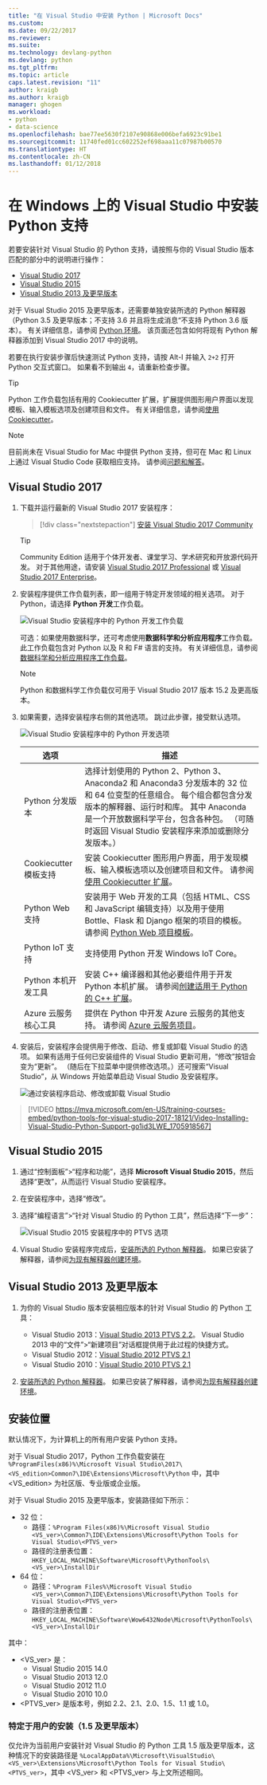 ```yaml
---
title: "在 Visual Studio 中安装 Python | Microsoft Docs"
ms.custom: 
ms.date: 09/22/2017
ms.reviewer: 
ms.suite: 
ms.technology: devlang-python
ms.devlang: python
ms.tgt_pltfrm: 
ms.topic: article
caps.latest.revision: "11"
author: kraigb
ms.author: kraigb
manager: ghogen
ms.workload:
- python
- data-science
ms.openlocfilehash: bae77ee5630f2107e90868e006befa6923c91be1
ms.sourcegitcommit: 11740fed01cc602252ef698aaa11c07987b00570
ms.translationtype: HT
ms.contentlocale: zh-CN
ms.lasthandoff: 01/12/2018
---
```

# <a name="installing-python-support-in-visual-studio-on-windows"></a>在 Windows 上的 Visual Studio 中安装 Python 支持

若要安装针对 Visual Studio 的 Python 支持，请按照与你的 Visual Studio 版本匹配的部分中的说明进行操作：

- [Visual Studio 2017](#visual-studio-2017)
- [Visual Studio 2015](#visual-studio-2015)
- [Visual Studio 2013 及更早版本](#visual-studio-2013-and-earlier)

对于 Visual Studio 2015 及更早版本，还需要单独安装所选的 Python 解释器（Python 3.5 及更早版本；不支持 3.6 并且将生成消息“不支持 Python 3.6 版本）。 有关详细信息，请参阅 [Python 环境](python-environments.md)。 该页面还包含如何将现有 Python 解释器添加到 Visual Studio 2017 中的说明。

若要在执行安装步骤后快速测试 Python 支持，请按 Alt-I 并输入 `2+2` 打开 Python 交互式窗口。 如果看不到输出 `4`，请重新检查步骤。

> [!Tip]
> Python 工作负载包括有用的 Cookiecutter 扩展，扩展提供图形用户界面以发现模板、输入模板选项及创建项目和文件。 有关详细信息，请参阅[使用 Cookiecutter](cookiecutter.md)。

> [!Note]
> 目前尚未在 Visual Studio for Mac 中提供 Python 支持，但可在 Mac 和 Linux 上通过 Visual Studio Code 获取相应支持。 请参阅[问题和解答](python-in-visual-studio.md#questions-and-answers)。

## <a name="visual-studio-2017"></a>Visual Studio 2017

1. 下载并运行最新的 Visual Studio 2017 安装程序：

    > [!div class="nextstepaction"]
    > <a target="frameTarget" href="https://www.visualstudio.com/thank-you-downloading-visual-studio/?sku=Community&rel=15&rid=34347&utm_source=docs&utm_medium=clickbutton&utm_campaign=python_install">安装 Visual Studio 2017 Community</a>

    >[!Tip]
    > Community Edition 适用于个体开发者、课堂学习、学术研究和开放源代码开发。 对于其他用途，请安装 <a target="frameTarget" href="https://www.visualstudio.com/thank-you-downloading-visual-studio/?sku=Professional&rel=15&rid=34347&utm_source=docs&utm_medium=clickbutton&utm_campaign=python_install">Visual Studio 2017 Professional</a> 或 <a target="frameTarget" href="https://www.visualstudio.com/thank-you-downloading-visual-studio/?sku=Enterprise&rel=15&rid=34347&utm_source=docs&utm_medium=clickbutton&utm_campaign=python_install">Visual Studio 2017 Enterprise</a>。

1. 安装程序提供工作负载列表，即一组用于特定开发领域的相关选项。 对于 Python，请选择 **Python 开发**工作负载。

    ![Visual Studio 安装程序中的 Python 开发工作负载](media/installation-python-workload.png)

    可选：如果使用数据科学，还可考虑使用**数据科学和分析应用程序**工作负载。 此工作负载包含对 Python 以及 R 和 F# 语言的支持。 有关详细信息，请参阅[数据科学和分析应用程序工作负载](../rtvs/data-science-workload.md)。

    > [!Note]
    > Python 和数据科学工作负载仅可用于 Visual Studio 2017 版本 15.2 及更高版本。

1. 如果需要，选择安装程序右侧的其他选项。 跳过此步骤，接受默认选项。

    ![Visual Studio 安装程序中的 Python 开发选项](media/installation-python-options.png)

    | 选项 | 描述 |
    | --- | --- |
    | Python 分发版本 | 选择计划使用的 Python 2、Python 3、Anaconda2 和 Anaconda3 分发版本的 32 位和 64 位变型的任意组合。 每个组合都包含分发版本的解释器、运行时和库。 其中 Anaconda 是一个开放数据科学平台，包含各种包。 （可随时返回 Visual Studio 安装程序来添加或删除分发版本。） |
    | Cookiecutter 模板支持 | 安装 Cookiecutter 图形用户界面，用于发现模板、输入模板选项以及创建项目和文件。 请参阅[使用 Cookiecutter 扩展](cookiecutter.md)。 |
    | Python Web 支持 | 安装用于 Web 开发的工具（包括 HTML、CSS 和 JavaScript 编辑支持）以及用于使用 Bottle、Flask 和 Django 框架的项目的模板。 请参阅 [Python Web 项目模板](template-web.md)。 |
    | Python IoT 支持 | 支持使用 Python 开发 Windows IoT Core。 |
    | Python 本机开发工具 | 安装 C++ 编译器和其他必要组件用于开发 Python 本机扩展。 请参阅[创建适用于 Python 的 C++ 扩展](cpp-and-python.md)。 |
    | Azure 云服务核心工具 | 提供在 Python 中开发 Azure 云服务的其他支持。 请参阅 [Azure 云服务项目](template-azure-cloud-service.md)。 |

1. 安装后，安装程序会提供用于修改、启动、修复或卸载 Visual Studio 的选项。 如果有适用于任何已安装组件的 Visual Studio 更新可用，“修改”按钮会变为“更新”。 （随后在下拉菜单中提供修改选项。）还可搜索“Visual Studio”，从 Windows 开始菜单启动 Visual Studio 及安装程序。

    ![通过安装程序启动、修改或卸载 Visual Studio](media/installation-vs-launch.png)

> [!VIDEO https://mva.microsoft.com/en-US/training-courses-embed/python-tools-for-visual-studio-2017-18121/Video-Installing-Visual-Studio-Python-Support-go1id3LWE_1705918567]

## <a name="visual-studio-2015"></a>Visual Studio 2015

1. 通过“控制面板”>“程序和功能”，选择 **Microsoft Visual Studio 2015**，然后选择“更改”，从而运行 Visual Studio 安装程序。

1. 在安装程序中，选择“修改”。

1. 选择“编程语言”>“针对 Visual Studio 的 Python 工具”，然后选择“下一步”：

    ![Visual Studio 2015 安装程序中的 PTVS 选项](media/installation-vs2015.png)

1. Visual Studio 安装程序完成后，[安装所选的 Python 解释器](python-environments.md#selecting-and-installing-python-interpreters)。 如果已安装了解释器，请参阅[为现有解释器创建环境](python-environments.md#creating-an-environment-for-an-existing-interpreter)。

## <a name="visual-studio-2013-and-earlier"></a>Visual Studio 2013 及更早版本

1. 为你的 Visual Studio 版本安装相应版本的针对 Visual Studio 的 Python 工具：

    - Visual Studio 2013：[Visual Studio 2013 PTVS 2.2](https://github.com/Microsoft/PTVS/releases/v2.2)。 Visual Studio 2013 中的“文件”>“新建项目”对话框提供用于此过程的快捷方式。
    - Visual Studio 2012：[Visual Studio 2012 PTVS 2.1](https://pytools.codeplex.com/downloads/get/920478)
    - Visual Studio 2010：[Visual Studio 2010 PTVS 2.1](https://pytools.codeplex.com/downloads/get/920479)

1. [安装所选的 Python 解释器](python-environments.md#selecting-and-installing-python-interpreters)。 如果已安装了解释器，请参阅[为现有解释器创建环境](python-environments.md#creating-an-environment-for-an-existing-interpreter)。

## <a name="install-locations"></a>安装位置

默认情况下，为计算机上的所有用户安装 Python 支持。

对于 Visual Studio 2017，Python 工作负载安装在 `%ProgramFiles(x86)%\Microsoft Visual Studio\2017\<VS_edition>Common7\IDE\Extensions\Microsoft\Python` 中，其中 &lt;VS_edition&gt; 为社区版、专业版或企业版。

对于 Visual Studio 2015 及更早版本，安装路径如下所示：

- 32 位：
  - 路径：`%Program Files(x86)%\Microsoft Visual Studio <VS_ver>\Common7\IDE\Extensions\Microsoft\Python Tools for Visual Studio\<PTVS_ver>`
  - 路径的注册表位置：`HKEY_LOCAL_MACHINE\Software\Microsoft\PythonTools\<VS_ver>\InstallDir`
- 64 位：
  - 路径：`%Program Files%\Microsoft Visual Studio <VS_ver>\Common7\IDE\Extensions\Microsoft\Python Tools for Visual Studio\<PTVS_ver>`
  - 路径的注册表位置：`HKEY_LOCAL_MACHINE\Software\Wow6432Node\Microsoft\PythonTools\<VS_ver>\InstallDir`

其中：

- &lt;VS_ver&gt; 是：
  - Visual Studio 2015 14.0
  - Visual Studio 2013 12.0
  - Visual Studio 2012 11.0
  - Visual Studio 2010 10.0
- &lt;PTVS_ver&gt; 是版本号，例如 2.2、2.1、2.0、1.5、1.1 或 1.0。

### <a name="user-specific-installations-15-and-earlier"></a>特定于用户的安装（1.5 及更早版本）

仅允许为当前用户安装针对 Visual Studio 的 Python 工具 1.5 版及更早版本，这种情况下的安装路径是 `%LocalAppData%\Microsoft\VisualStudio\<VS_ver>\Extensions\Microsoft\Python Tools for Visual Studio\<PTVS_ver>`，其中 &lt;VS_ver&gt; 和 &lt;PTVS_ver&gt; 与上文所述相同。

<iframe src="" height="0" width="0" frameborder="0" name="frameTarget" />
